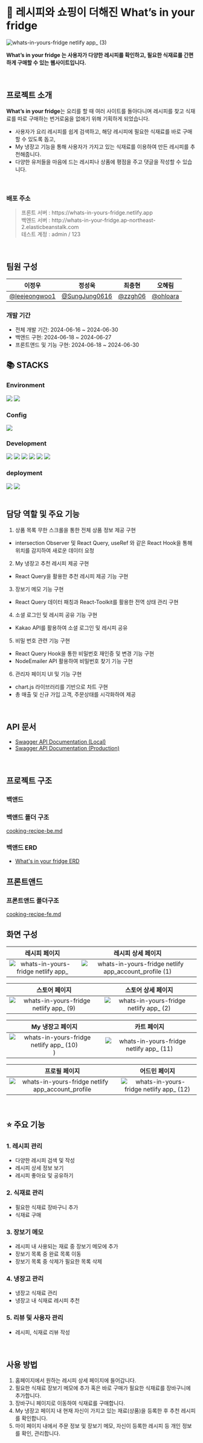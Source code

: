 # 🍴 레시피와 쇼핑이 더해진 What’s in your fridge
![whats-in-yours-fridge netlify app_ (3)](https://github.com/user-attachments/assets/fda42495-0e67-470b-83ee-4fe5f680482f)

**What’s in your fridge 는 사용자가 다양한 레시피를 확인하고, 필요한 식재료를 간편하게 구매할 수 있는 웹사이트입니다.**
>
<br>

## 프로젝트 소개

**What’s in your fridge**는 요리를 할 때 여러 사이트를 돌아다니며 레시피를 찾고 식재료를 따로 구매하는 번거로움을 없애기 위해 기획하게 되었습니다.
- 사용자가 요리 레시피를 쉽게 검색하고, 해당 레시피에 필요한 식재료를 바로 구매할 수 있도록 돕고, 
- My 냉장고 기능을 통해 사용자가 가지고 있는 식재료를 이용하여 만든 레시피를 추천해줍니다.
- 다양한 유저들을 마음에 드는 레시피나 상품에 평점을 주고 댓글을 작성할 수 있습니다.
<br>

### 배포 주소

> <div>프론트 서버 : https://whats-in-yours-fridge.netlify.app</div>
> <div>백엔드 서버 : http://whats-in-your-fridge.ap-northeast-2.elasticbeanstalk.com</div>
> 테스트 계정 : admin / 123
<br>

## 팀원 구성

|이정우|정성욱|최충현|오혜림|
|:------:|:---:|:---:|:-----:|
|[@leejeongwoo1](https://github.com/leejeongwoo1/leejeongwoo1)|[@SungJung0616](https://github.com/SungJung0616)|[@zzgh06](https://github.com/zzgh06)|[@ohloara](https://github.com/ohloara)|<br>

### 개발 기간

- 전체 개발 기간: 2024-06-16 ~ 2024-06-30
- 백앤드 구현: 2024-06-18 ~ 2024-06-27
- 프론트앤드 및 기능 구현: 2024-06-18 ~ 2024-06-30

## 📚 STACKS
### Environment
<img src="https://img.shields.io/badge/git-F05032?style=for-the-badge&logo=git&logoColor=white"> <img src="https://img.shields.io/badge/github-181717?style=for-the-badge&logo=github&logoColor=white">
### Config
<img src="https://img.shields.io/badge/NPM-%23CB3837.svg?style=for-the-badge&logo=npm&logoColor=white">

### Development
<img src="https://img.shields.io/badge/Typescript-3178C6?style=for-the-badge&logo=Typescript&logoColor=white"/> <img src="https://img.shields.io/badge/react-61DAFB?style=for-the-badge&logo=react&logoColor=black"> <img src="https://img.shields.io/badge/node.js-339933?style=for-the-badge&logo=Node.js&logoColor=white">  <img src="https://img.shields.io/badge/express-000000?style=for-the-badge&logo=express&logoColor=white"> <img src="https://img.shields.io/badge/mongoDB-47A248?style=for-the-badge&logo=MongoDB&logoColor=white"> <img src="https://img.shields.io/badge/Tailwind CSS-06B6D4?style=for-the-badge&logo=Tailwind CSS&logoColor=white"/> 

### deployment
<img src="https://img.shields.io/badge/AWS-%23FF9900.svg?style=for-the-badge&logo=amazon-aws&logoColor=white"> <img src="https://img.shields.io/badge/netlify-%23000000.svg?style=for-the-badge&logo=netlify&logoColor=#00C7B7">
<br>
<br>


## 담당 역할 및 주요 기능
1. 상품 목록 무한 스크롤을 통한 전체 상품 정보 제공 구현
- intersection Observer 및 React Query, useRef 와 같은 React Hook을 통해 위치를 감지하여 새로운 데이터 요청

2. My 냉장고 추천 레시피 제공 구현
- React Query을 활용한 추천 레시피 제공 기능 구현

3. 장보기 메모 기능 구현
- React Query 데이터 패칭과 React-Toolkit를 활용한 전역 상태 관리 구현

4. 소셜 로그인 및 레시피 공유 기능 구현
- Kakao API를 활용하여 소셜 로그인 및 레시피 공유     

5. 비밀 번호 관련 기능 구현
- React Query Hook을 통한 비밀번호 재인증 및 변경 기능 구현
- NodeEmailer API 활용하여 비밀번호 찾기 기능 구현

6. 관리자 페이지 UI 및 기능 구현
- chart.js 라이브러리를 기반으로 차트 구현
- 총 매출 및 신규 가입 고객, 주문상태를 시각화하여 제공
<br>

## API 문서

- [Swagger API Documentation (Local)](http://localhost:5000/api-docs)
- [Swagger API Documentation (Production)](http://whats-in-your-fridge.ap-northeast-2.elasticbeanstalk.com/api-docs)
<br>

## 프로젝트 구조

### 백앤드

### 백앤드 폴더 구조

[cooking-recipe-be.md](./cooking-recipe-be.txt)

### 백앤드 ERD

- [What's in your fridge ERD](https://drive.google.com/file/d/1nL1DgvbKRcPwwrjyzDOq8GV-lfK_8kFw/view?usp=sharing)

## 프론트앤드

### 프론트앤드 폴더구조

[cooking-recipe-fe.md](./cooking-recipe-fe.txt)

## 화면 구성

|레시피 페이지|레시피 상세 페이지|
|:------:|:------:|
|![whats-in-yours-fridge netlify app_](https://github.com/user-attachments/assets/41ee5bf0-37c7-4e19-a049-1437d895aa26)|![whats-in-yours-fridge netlify app_account_profile (1)](https://github.com/user-attachments/assets/82c8bce1-d31b-4dc7-b5c1-1a9e558c9b05)|

|스토어 페이지|스토어 상세 페이지|
|:---:|:------:|
|![whats-in-yours-fridge netlify app_ (9)](https://github.com/user-attachments/assets/68fc72ca-90d7-467f-bdb2-397f4d45111c)|![whats-in-yours-fridge netlify app_ (2)](https://github.com/user-attachments/assets/38c51f77-9075-4e3a-8460-406690d813a6)|

|My 냉장고 페이지|카트 페이지|
|:------:|:------:|
|![whats-in-yours-fridge netlify app_ (10)](https://github.com/user-attachments/assets/02c58d8e-5720-43dc-9a13-311044bd10ae))|![whats-in-yours-fridge netlify app_ (11)](https://github.com/user-attachments/assets/7c892f26-3ceb-454e-8589-9cebd2cd16ed)|

|프로필 페이지|어드민 페이지|
|:------:|:------:|
|![whats-in-yours-fridge netlify app_account_profile](https://github.com/user-attachments/assets/00e7466c-30f2-4f48-b472-b3ce8bb13189)|![whats-in-yours-fridge netlify app_ (12)](https://github.com/user-attachments/assets/517c9e7f-1454-4ab3-bb90-b588068e1f63)|
<br>

## ⭐ 주요 기능 
  ### 1. 레시피 관리
  - 다양한 레시피 검색 및 작성
  - 레시피 상세 정보 보기
  - 레시피 좋아요 및 공유하기 
  ### 2. 식재료 관리
  - 필요한 식재료 장바구니 추가
  - 식재료 구매
  ### 3. 장보기 메모
  - 레시피 내 사용되는 재료 중 장보기 메모에 추가
  - 장보기 목록 중 완료 목록 이동
  - 장보기 목록 중 삭제가 필요한 목록 삭제 
  ### 4. 냉장고 관리
  - 냉장고 식재료 관리
  - 냉장고 내 식재료 레시피 추천
  ### 5. 리뷰 및 사용자 관리
  - 레시피, 식재료 리뷰 작성
<br>

## 사용 방법
1. 홈페이지에서 원하는 레시피 상세 페이지에 들어갑니다.
2. 필요한 식재료 장보기 메모에 추가 혹은 바로 구매가 필요한 식재료를 장바구니에 추가합니다.
3. 장바구니 페이지로 이동하여 식재료를 구매합니다.
3. My 냉장고 페이지 내 현재 자신이 가지고 있는 재료(상품)을 등록한 후 추천 레시피를 확인합니다.
5. 마이 페이지 내에서 주문 정보 및 장보기 메모, 자신이 등록한 레시피 등 개인 정보를 확인, 관리합니다.
<br>
